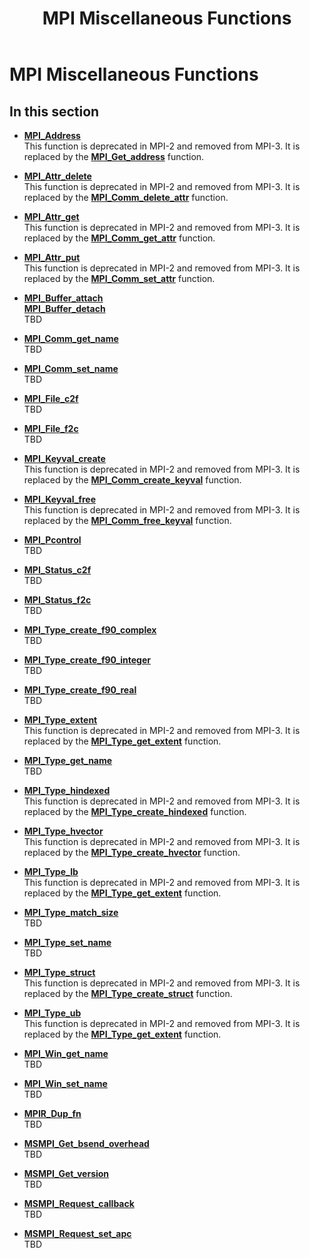 ﻿---
title: MPI Miscellaneous Functions
TOCTitle: MPI Miscellaneous Functions
ms:assetid: 707D73BB-2AC4-4A56-9CFC-3B328E21567D
ms:mtpsurl: https://msdn.microsoft.com/en-us/library/Dn473434(v=VS.85)
ms:contentKeyID: 59360970
ms.date: 03/28/2018
mtps_version: v=VS.85
---

# MPI Miscellaneous Functions

## In this section

  - [**MPI\_Address**](mpi-address-function.md)  
    This function is deprecated in MPI-2 and removed from MPI-3. It is replaced by the [**MPI\_Get\_address**](mpi-get-address-function.md) function.

  - [**MPI\_Attr\_delete**](mpi-attr-delete-function.md)  
    This function is deprecated in MPI-2 and removed from MPI-3. It is replaced by the [**MPI\_Comm\_delete\_attr**](mpi-comm-delete-attr-function.md) function.

  - [**MPI\_Attr\_get**](mpi-attr-get-function.md)  
    This function is deprecated in MPI-2 and removed from MPI-3. It is replaced by the [**MPI\_Comm\_get\_attr**](mpi-comm-get-attr-function.md) function.

  - [**MPI\_Attr\_put**](mpi-attr-put-function.md)  
    This function is deprecated in MPI-2 and removed from MPI-3. It is replaced by the [**MPI\_Comm\_set\_attr**](mpi-comm-set-attr-function.md) function.

  - [**MPI\_Buffer\_attach**](mpi-buffer-attach-function.md)  
    [**MPI\_Buffer\_detach**](mpi-buffer-detach-function.md)  
    TBD

  - [**MPI\_Comm\_get\_name**](mpi-comm-get-name-function.md)  
    TBD

  - [**MPI\_Comm\_set\_name**](mpi-comm-set-name-function.md)  
    TBD

  - [**MPI\_File\_c2f**](mpi-file-c2f-function.md)  
    TBD

  - [**MPI\_File\_f2c**](mpi-file-f2c-function.md)  
    TBD

  - [**MPI\_Keyval\_create**](mpi-keyval-create-function.md)  
    This function is deprecated in MPI-2 and removed from MPI-3. It is replaced by the [**MPI\_Comm\_create\_keyval**](mpi-comm-create-keyval-function.md) function.

  - [**MPI\_Keyval\_free**](mpi-keyval-free-function.md)  
    This function is deprecated in MPI-2 and removed from MPI-3. It is replaced by the [**MPI\_Comm\_free\_keyval**](mpi-comm-free-keyval-function.md) function.

  - [**MPI\_Pcontrol**](mpi-pcontrol-function.md)  
    TBD

  - [**MPI\_Status\_c2f**](mpi-status-c2f-function.md)  
    TBD

  - [**MPI\_Status\_f2c**](mpi-status-f2c-function.md)  
    TBD

  - [**MPI\_Type\_create\_f90\_complex**](mpi-type-create-f90-complex-function.md)  
    TBD

  - [**MPI\_Type\_create\_f90\_integer**](mpi-type-create-f90-integer-function.md)  
    TBD

  - [**MPI\_Type\_create\_f90\_real**](mpi-type-create-f90-real-function.md)  
    TBD

  - [**MPI\_Type\_extent**](mpi-type-extent-function.md)  
    This function is deprecated in MPI-2 and removed from MPI-3. It is replaced by the [**MPI\_Type\_get\_extent**](mpi-type-get-extent-function.md) function.

  - [**MPI\_Type\_get\_name**](mpi-type-get-name-function.md)  
    TBD

  - [**MPI\_Type\_hindexed**](mpi-type-hindexed-function.md)  
    This function is deprecated in MPI-2 and removed from MPI-3. It is replaced by the [**MPI\_Type\_create\_hindexed**](mpi-type-create-hindexed-function.md) function.

  - [**MPI\_Type\_hvector**](mpi-type-hvector-function.md)  
    This function is deprecated in MPI-2 and removed from MPI-3. It is replaced by the [**MPI\_Type\_create\_hvector**](mpi-type-create-hvector-function.md) function.

  - [**MPI\_Type\_lb**](mpi-type-lb-function.md)  
    This function is deprecated in MPI-2 and removed from MPI-3. It is replaced by the [**MPI\_Type\_get\_extent**](mpi-type-get-extent-function.md) function.

  - [**MPI\_Type\_match\_size**](mpi-type-match-size-function.md)  
    TBD

  - [**MPI\_Type\_set\_name**](mpi-type-set-name-function.md)  
    TBD

  - [**MPI\_Type\_struct**](mpi-type-struct-function.md)  
    This function is deprecated in MPI-2 and removed from MPI-3. It is replaced by the [**MPI\_Type\_create\_struct**](mpi-type-create-struct-function.md) function.

  - [**MPI\_Type\_ub**](mpi-type-ub-function.md)  
    This function is deprecated in MPI-2 and removed from MPI-3. It is replaced by the [**MPI\_Type\_get\_extent**](mpi-type-get-extent-function.md) function.

  - [**MPI\_Win\_get\_name**](mpi-win-get-name-function.md)  
    TBD

  - [**MPI\_Win\_set\_name**](mpi-win-set-name-function.md)  
    TBD

  - [**MPIR\_Dup\_fn**](mpir-dup-fn-function.md)  
    TBD

  - [**MSMPI\_Get\_bsend\_overhead**](msmpi-get-bsend-overhead-function.md)  
    TBD

  - [**MSMPI\_Get\_version**](msmpi-get-version-function.md)  
    TBD

  - [**MSMPI\_Request\_callback**](msmpi-request-callback-function.md)  
    TBD

  - [**MSMPI\_Request\_set\_apc**](msmpi-request-set-apc-function.md)  
    TBD

